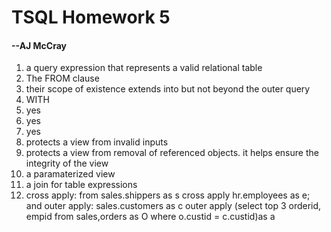 # TSQL Homework 5

#### --AJ McCray

1. a query expression that represents a valid relational table
2. The FROM clause
3. their scope of existence extends into but not beyond the outer query
4. WITH
5. yes
6. yes
7. yes
8. protects a view from invalid inputs
9. protects a view from removal of referenced objects. it helps ensure the integrity of the view
10. a paramaterized view
11. a join for table expressions
12. cross apply: from sales.shippers as s cross apply hr.employees as e; and outer apply: sales.customers as c outer apply (select top 3 orderid, empid from sales,orders as O where o.custid = c.custid)as a
